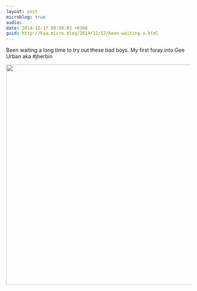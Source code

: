 ```yaml
---
layout: post
microblog: true
audio: 
date: 2014-12-17 09:50:03 +0300
guid: http://kaa.micro.blog/2014/12/17/been-waiting-a.html
---
```

Been waiting a long time to try out these bad boys. My first foray into Gee Urban aka #jherbin

<img src="https://micro.kaa.bz/uploads/2018/0353f470da.jpg" width="600" height="600" />
